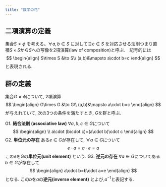 ```yaml
---
title: "数学の花"
---
```

## 二項演算の定義
集合$S\neq \phi$ を考える。$\forall a,b\in S$ に対して$\exists c \in S$ を対応させる法則つまり直積$S\times S$から$S$への写像を2項演算(law of composition)と呼ぶ.　記号的には
$$
\begin{align}
S\times S &\to S\\
(a,b)&\mapsto a\cdot b=c
\end{align}
$$
と表現される. 
## 群の定義
集合$G\neq \phi$について, 2項演算
$$
\begin{align}
G\times G &\to G\\
(a,b)&\mapsto a\cdot b=c
\end{align}
$$
が与えれていて, 次の3つの条件を満たすとき, $G$を群と呼ぶ.

G1. **結合法則 (associative law)** $\forall a,b,c \in G$について
$$
\begin{align}  \\
a\cdot (b\cdot c)=(a\cdot b)\cdot c
\end{align}
$$
G2. **単位元の存在** ある$e\in G$が存在して, $\forall a\in G$について
$$
e\cdot a=a\cdot e=a
$$
この$e$をGの**単位元(unit element)** という.
G3. **逆元の存在** $\forall a\in G$についてある$b\in G$が存在して
$$
\begin{align}
a\cdot b=b\cdot a=e
\end{align}
$$
となる. この$b$を$a$の**逆元(inverse element)** とよび,$a^{-1}$と表記する.
